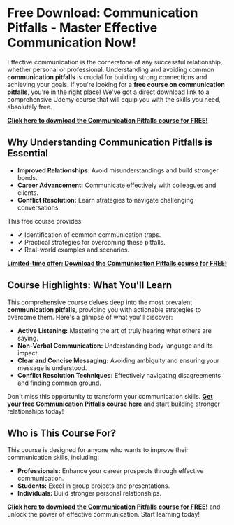# Free Download: Communication Pitfalls - Master Effective Communication Now!

Effective communication is the cornerstone of any successful relationship, whether personal or professional. Understanding and avoiding common **communication pitfalls** is crucial for building strong connections and achieving your goals. If you're looking for a **free course on communication pitfalls**, you're in the right place! We've got a direct download link to a comprehensive Udemy course that will equip you with the skills you need, absolutely free.

[**Click here to download the Communication Pitfalls course for FREE!**](https://udemywork.com/communication-pitfalls)

## Why Understanding Communication Pitfalls is Essential

*   **Improved Relationships:** Avoid misunderstandings and build stronger bonds.
*   **Career Advancement:** Communicate effectively with colleagues and clients.
*   **Conflict Resolution:** Learn strategies to navigate challenging conversations.

This free course provides:

*   ✔ Identification of common communication traps.
*   ✔ Practical strategies for overcoming these pitfalls.
*   ✔ Real-world examples and scenarios.

[**Limited-time offer: Download the Communication Pitfalls course for FREE!**](https://udemywork.com/communication-pitfalls)

## Course Highlights: What You'll Learn

This comprehensive course delves deep into the most prevalent **communication pitfalls**, providing you with actionable strategies to overcome them. Here's a glimpse of what you'll discover:

*   **Active Listening:** Mastering the art of truly hearing what others are saying.
*   **Non-Verbal Communication:** Understanding body language and its impact.
*   **Clear and Concise Messaging:** Avoiding ambiguity and ensuring your message is understood.
*   **Conflict Resolution Techniques:** Effectively navigating disagreements and finding common ground.

Don't miss this opportunity to transform your communication skills. **[Get your free Communication Pitfalls course here](https://udemywork.com/communication-pitfalls)** and start building stronger relationships today!

## Who is This Course For?

This course is designed for anyone who wants to improve their communication skills, including:

*   **Professionals:** Enhance your career prospects through effective communication.
*   **Students:** Excel in group projects and presentations.
*   **Individuals:** Build stronger personal relationships.

**[Click here to download the Communication Pitfalls course for FREE!](https://udemywork.com/communication-pitfalls)** and unlock the power of effective communication. Start learning today!
